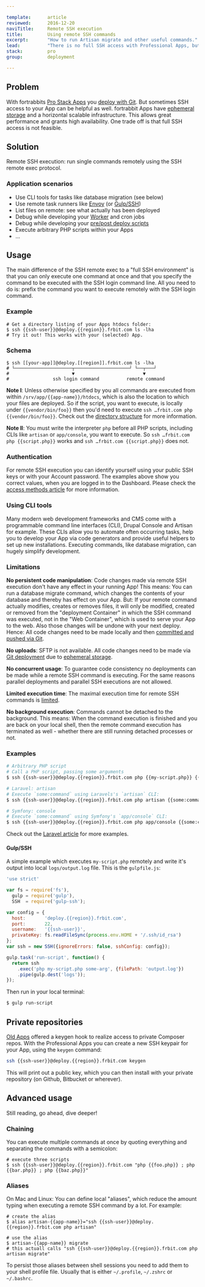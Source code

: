 ```yaml
---

template:      article
reviewed:      2016-12-20
naviTitle:     Remote SSH execution
title:         Using remote SSH commands
excerpt:       "How to run Artisan migrate and other useful commands."
lead:          "There is no full SSH access with Professional Apps, but you can still run SSH commands, here is how."
stack:         pro
group:         deployment

---
```



## Problem

With fortrabbits [Pro Stack Apps](app-pro) you [deploy with Git](/git-deployment). But sometimes SSH access to your App can be helpful as well. fortrabbit Apps have [ephemeral storage](app-pro#toc-ephemeral-storage) and a horizontal scalable infrastructure. This allows great performance and grants high availability. One trade off is that full SSH access is not feasible.


## Solution

Remote SSH execution: run single commands remotely using the SSH remote exec protocol.


### Application scenarios

* Use CLI tools for tasks like database migration (see below)
* Use remote task runners like [Envoy](https://laravel.com/docs/master/envoy) (or [Gulp/SSH](https://www.npmjs.com/package/gulp-ssh))
* List files on remote: see what actually has been deployed
* Debug while developing your [Worker](/worker-pro) and cron jobs
* Debug while developing your [pre/post deploy scripts](/deployment-file-v2#toc-full-schema)
* Execute arbitrary PHP scripts within your Apps
* …


## Usage

The main difference of the SSH remote exec to a "full SSH environment" is that you can only execute one command at once and that you specify the command to be executed with the SSH login command line. All you need to do is: prefix the command you want to execute remotely with the SSH login command.

### Example

```
# Get a directory listing of your Apps htdocs folder:
$ ssh {{ssh-user}}@deploy.{{region}}.frbit.com ls -lha
# Try it out! This works with your (selected) App.
```

### Schema

```
$ ssh [[your-app]]@deploy.[[region]].frbit.com ls -lha
# └─────────────────────┬────────────────────┘ └──┬───┘
#                       ▼                         ▼
#                ssh login command          remote command
```

**Note I**: Unless otherwise specified by you all commands are executed from within `/srv/app/{{app-name}}/htdocs`, which is also the location to which your files are deployed. So if the script, you want to execute, is locally under `{{vendor/bin/foo}}` then you'd need to execute `ssh …frbit.com php {{vendor/bin/foo}}`. Check out the [directory structure](/directories) for more information.

**Note II**: You must write the interpreter `php` before all PHP scripts, including CLIs like `artisan` or `app/console`, you want to execute. So `ssh …frbit.com php {{script.php}}` works and `ssh …frbit.com {{script.php}}` does not.

### Authentication

For remote SSH execution you can identify yourself using your public SSH keys or with your Account password. The examples above show you correct values, when you are logged in to the Dashboard. Please check the [access methods article](/access-methods) for more information.


### Using CLI tools

Many modern web development frameworks and CMS come with a programmable command line interfaces (CLI), Drupal Console and Artisan for example. These CLIs allow you to automate often occurring tasks, help you to develop your App via code generators and provide useful helpers to set up new installations. Executing commands, like database migration, can hugely simplify development.


### Limitations

**No persistent code manipulation**: Code changes made via remote SSH execution don't have any effect in your running App! This means: You can run a database migrate command, which changes the contents of your database and thereby has effect on your App. But: If your remote command actually modifies, creates or removes files, it will only be modified, created or removed from the "deployment Container" in which the SSH command was executed, not in the "Web Container", which is used to serve your App to the web. Also those changes will be undone with your next deploy. Hence: All code changes need to be made locally and then [committed and pushed via Git](/git-deployment).

**No uploads**: SFTP is not available. All code changes need to be made via [Git deployment](/git-deployment) due to [ephemeral storage](app-pro#toc-ephemeral-storage).

**No concurrent usage**: To guarantee code consistency no deployments can be made while a remote SSH command is executing. For the same reasons parallel deployments and parallel SSH executions are not allowed.

**Limited execution time**: The maximal execution time for remote SSH commands is [limited](https://www.fortrabbit.com/specs#limits).

**No background execution**: Commands cannot be detached to the background. This means: When the command execution is finished and you are back on your local shell, then the remote command execution has terminated as well - whether there are still running detached processes or not.


### Examples

```bash
# Arbitrary PHP script
# Call a PHP script, passing some arguments
$ ssh {{ssh-user}}@deploy.{{region}}.frbit.com php {{my-script.php}} {{arg1}} {{arg2}}

# Laravel: artisan
# Execute `some:command` using Laravels's `artisan` CLI:
$ ssh {{ssh-user}}@deploy.{{region}}.frbit.com php artisan {{some:command}}

# Symfony: console
# Execute `some:command` using Symfony's `app/console` CLI:
$ ssh {{ssh-user}}@deploy.{{region}}.frbit.com php app/console {{some:command}}
```

Check out the [Laravel article](/install-laravel-5#toc-migrate-amp-other-database-commands) for more examples.


#### Gulp/SSH

A simple example which executes `my-script.php` remotely and write it's output into local `logs/output.log` file. This is the `gulpfile.js`:

```js
'use strict'

var fs = require('fs'),
  gulp = require('gulp'),
  SSH  = require('gulp-ssh');

var config = {
  host:       'deploy.{{region}}.frbit.com',
  port:       22,
  username:   '{{ssh-user}}',
  privateKey: fs.readFileSync(process.env.HOME + '/.ssh/id_rsa')
};
var ssh = new SSH({ignoreErrors: false, sshConfig: config});

gulp.task('run-script', function() {
  return ssh
    .exec('php my-script.php some-arg', {filePath: 'output.log'})
    .pipe(gulp.dest('logs'));
});

```

Then run in your local terminal:

```bash
$ gulp run-script
```


## Private repositories

[Old Apps](app-old) offered a keygen hook to realize access to private Composer repos. With the Professional Apps you can create a new SSH keypair for your App, using the `keygen` command:

```bash
ssh {{ssh-user}}@deploy.{{region}}.frbit.com keygen
```

This will print out a public key, which you can then install with your private repository (on Github, Bitbucket or wherever).


## Advanced usage

Still reading, go ahead, dive deeper!

### Chaining

You can execute multiple commands at once by quoting everything and separating the commands with a semicolon:

```
# execute three scripts
$ ssh {{ssh-user}}@deploy.{{region}}.frbit.com "php {{foo.php}} ; php {{bar.php}} ; php {{baz.php}}"
```

### Aliases

On Mac and Linux: You can define local "aliases", which reduce the amount typing when executing a remote SSH command by a lot. For example:

```
# create the alias
$ alias artisan-{{app-name}}="ssh {{ssh-user}}@deploy.{{region}}.frbit.com php artisan"

# use the alias
$ artisan-{{app-name}} migrate
# this actuall calls "ssh {{ssh-user}}@deploy.{{region}}.frbit.com php artisan migrate"
```

To persist those aliases between shell sessions you need to add them to your shell profile file. Usually that is either `~/.profile`, `~/.zshrc` or `~/.bashrc`.
